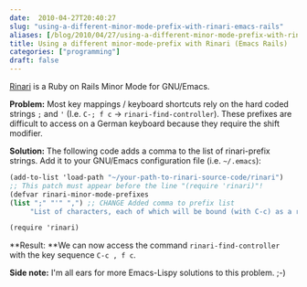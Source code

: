 ```yaml
---
date:  2010-04-27T20:40:27
slug: "using-a-different-minor-mode-prefix-with-rinari-emacs-rails"
aliases: [/blog/2010/04/27/using-a-different-minor-mode-prefix-with-rinari-emacs-rails]
title: Using a different minor-mode-prefix with Rinari (Emacs Rails)
categories: ["programming"]
draft: false
---
```


[Rinari](http://rinari.rubyforge.org/) is a Ruby on Rails Minor Mode for GNU/Emacs.

**Problem:** Most key mappings / keyboard shortcuts rely on the hard coded strings `;` and `'` (I.e. `C-; f c` -> `rinari-find-controller`). These prefixes are difficult to access on a German keyboard because they require the shift modifier.

**Solution:** The following code adds a comma to the list of rinari-prefix strings. Add it to your GNU/Emacs configuration file (i.e. `~/.emacs`):

``` scheme ~/.emacs
(add-to-list 'load-path "~/your-path-to-rinari-source-code/rinari")
﻿;; This patch must appear before the line "(require 'rinari)"!
(defvar rinari-minor-mode-prefixes
(list ";" "'" ",") ;; CHANGE Added comma to prefix list
     "List of characters, each of which will be bound (with C-c) as a rinari-minor-mode keymap prefix.")

(require 'rinari)
```

**Result: **We can now access the command `rinari-find-controller` with the key sequence `C-c , f c`.

**Side note:** I'm all ears for more Emacs-Lispy solutions to this problem. ;-)

